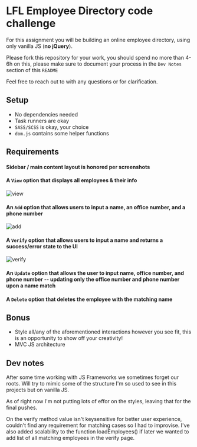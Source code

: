 # LFL Employee Directory code challenge

For this assignment you will be building an online employee directory, using only vanilla JS (**no jQuery**).

Please fork this repository for your work, you should spend no more than 4-6h on this, please make sure to document your process in the `Dev Notes` section of this `README`

Feel free to reach out to with any questions or for clarification.

## Setup
- No dependencies needed
- Task runners are okay
- `SASS/SCSS` is okay, your choice
- `dom.js` contains some helper functions

## Requirements
#### Sidebar / main content layout is honored per screenshots

#### A `View` option that displays all employees & their info

![view](images/print.png)

#### An `Add` option that allows users to input a name, an office number, and a phone number

![add](images/add.png)

#### A `Verify` option that allows users to input a name and returns a success/error state to the UI

![verify](images/verify.png)

#### An `Update` option that allows the user to input name, office number, and phone number -- updating only the office number and phone number upon a name match

#### A `Delete` option that deletes the employee with the matching name

## Bonus
- Style all/any of the aforementioned interactions however you see fit, this is an opportunity to show off your creativity!
- MVC JS architecture

## Dev notes
After some time working with JS Frameworks we sometimes forget our roots. Will try to mimic some of the structure I'm so used to see in this projects but on vanilla JS.

As of right now I'm not putting lots of effor on the styles, leaving that for the final pushes.

On the verify method value isn't keysensitive for better user experience, couldn't find any requirement for matching cases so I had to improvise. I've also added scalability to the function loadEmployees() if later we wanted to add list of all matching employees in the verify page.